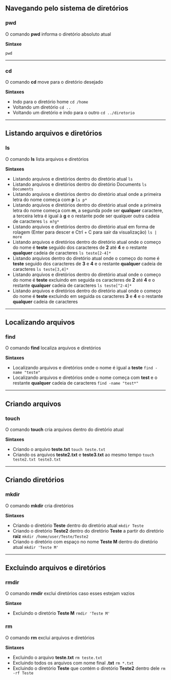## Navegando pelo sistema de diretórios

### pwd

O comando **pwd** informa o diretório absoluto atual

**Sintaxe**

`pwd`

---

### cd

O comando **cd** move para o diretório desejado

**Sintaxes**

- Indo para o diretório home
  `cd /home`
- Voltando um diretório
  `cd ..`
- Voltando um diretório e indo para o outro
  `cd ../diretorio`

---

## Listando arquivos e diretórios

### ls

O comando **ls** lista arquivos e diretórios

**Sintaxes**

- Listando arquivos e diretórios dentro do diretório atual
  `ls`
- Listando arquivos e diretórios dentro do diretório Documents
  `ls Documents`
- Listando arquivos e diretórios dentro do diretório atual onde a primeira letra do nome começa com **p**
  `ls p*`
- Listando arquivos e diretórios dentro do diretório atual onde a primeira letra do nome começa com **m**, a segunda pode ser **qualquer** caractere, a terceira letra é igual à **g** e o restante pode ser qualquer outra cadeia de caracteres
  `ls m?g*`
- Listando arquivos e diretórios dentro do diretório atual em forma de rolagem (Enter para descer e Ctrl + C para sair da visualização)
  `ls | more`
- Listando arquivos e diretórios dentro do diretório atual onde o começo do nome é **teste** seguido dos caracteres de **2** até **4** e o restante **qualquer** cadeia de caracteres
  `ls teste[2-4]*`
- Listando arquivos dentro do diretório atual onde o começo do nome é **teste** seguido dos caracteres de **3** e **4** e o restante **qualquer** cadeia de caracteres
  `ls teste[3,4]*`
- Listando arquivos e diretórios dentro do diretório atual onde o começo do nome é **teste** excluindo em seguida os caracteres de **2** até **4** e o restante **qualquer** cadeia de caracteres
  `ls teste[^2-4]*`
- Listando arquivos e diretórios dentro do diretório atual onde o começo do nome é **teste** excluindo em seguida os caracteres **3** e **4** e o restante **qualquer** cadeia de caracteres

---

## Localizando arquivos

### find

O comando **find** localiza arquivos e diretórios

**Sintaxes**

- Localizando arquivos e diretórios onde o nome é igual a **teste**
  `find -name "teste"`
- Localizando arquivos e diretórios onde o nome começa com **test** e o restante **qualquer** cadeia de caracteres
  `find -name "test*"`

---

## Criando arquivos

### touch

O comando **touch** cria arquivos dentro do diretório atual

**Sintaxes**

- Criando o arquivo **teste.txt**
  `touch teste.txt`
- Criando os arquivos **teste2.txt** e **teste3.txt** ao mesmo tempo
  `touch teste2.txt teste3.txt`

---

## Criando diretórios

### mkdir

O comando **mkdir** cria diretórios

**Sintaxes**

- Criando o diretório **Teste** dentro do diretório atual
  `mkdir Teste`
- Criando o diretório **Teste2** dentro do diretório **Teste** a partir do diretório **raiz**
  `mkdir /home/user/Teste/Teste2`
- Criando o diretório com espaço no nome **Teste M** dentro do diretório atual
  `mkdir 'Teste M'`

---

## Excluindo arquivos e diretórios

### rmdir

O comando **rmdir** exclui diretórios caso esses estejam vazios

**Sintaxe**

- Excluindo o diretório **Teste M**
  `rmdir 'Teste M'`

### rm

O comando **rm** exclui arquivos e diretórios

**Sintaxes**

- Excluindo o arquivo **teste.txt**
  `rm teste.txt`
- Excluindo todos os arquivos com nome final **.txt**
  `rm *.txt`
- Excluindo o diretório **Teste** que contém o diretório **Teste2** dentro dele
  `rm -rf Teste`
